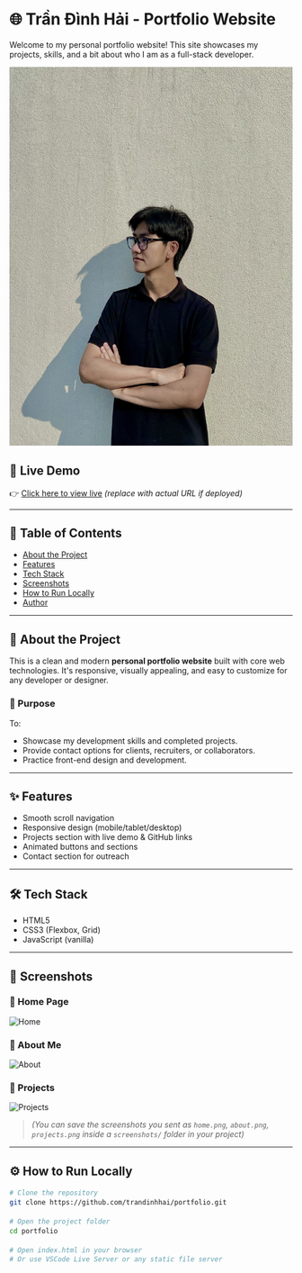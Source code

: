 # 🌐 Trần Đình Hải - Portfolio Website

Welcome to my personal portfolio website! This site showcases my projects, skills, and a bit about who I am as a full-stack developer.

![Portfolio Preview](./img/a.jpg)

## 🚀 Live Demo

👉 [Click here to view live](https://your-live-link.com) *(replace with actual URL if deployed)*

---

## 📄 Table of Contents

- [About the Project](#about-the-project)
- [Features](#features)
- [Tech Stack](#tech-stack)
- [Screenshots](#screenshots)
- [How to Run Locally](#how-to-run-locally)
- [Author](#author)

---

## 📌 About the Project

This is a clean and modern **personal portfolio website** built with core web technologies. It's responsive, visually appealing, and easy to customize for any developer or designer.

### 🎯 Purpose

To:
- Showcase my development skills and completed projects.
- Provide contact options for clients, recruiters, or collaborators.
- Practice front-end design and development.

---

## ✨ Features

- Smooth scroll navigation
- Responsive design (mobile/tablet/desktop)
- Projects section with live demo & GitHub links
- Animated buttons and sections
- Contact section for outreach

---

## 🛠 Tech Stack

- HTML5
- CSS3 (Flexbox, Grid)
- JavaScript (vanilla)

---

## 📸 Screenshots

### 🔹 Home Page
![Home](./screenshots/home.png)

### 🔹 About Me
![About](./screenshots/about.png)

### 🔹 Projects
![Projects](./screenshots/projects.png)

> *(You can save the screenshots you sent as `home.png`, `about.png`, `projects.png` inside a `screenshots/` folder in your project)*

---

## ⚙️ How to Run Locally

```bash
# Clone the repository
git clone https://github.com/trandinhhai/portfolio.git

# Open the project folder
cd portfolio

# Open index.html in your browser
# Or use VSCode Live Server or any static file server

 
